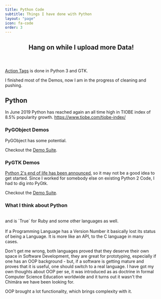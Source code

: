 ```yaml
---
title: Python Code
subtitle: Things I have done with Python
layout: "page"
icon: fa-code
order: 3
---
```


<header>
  <h2 class="alt"><strong>Hang on while I upload more Data!</strong></h2>
</header>

[Action Tags](action_tags.html) is done in Python 3 and GTK.

I finished most of the Demos, now I am in the progress of cleaning and pushing.

## Python

In June 2019 Python has reached again an all time high in TIOBE index of 8.5% popularity growth.
<https://www.tiobe.com/tiobe-index/>


### PyGObject Demos

PyGObject has some potential.

Checkout the [Demo Suite](https://github.com/Acry/PyGObject-GTK).

### PyGTK Demos

[Python 2's end of life has been announced](https://pythonclock.org/), so it may not be a good idea to get started. Since I worked for somebody else on existing Python 2 Code, I had to dig into PyGtk.

Checkout the [Demo Suite](https://github.com/Acry/PyGTK).

### What I think about Python
<br>
and is `True` for Ruby and some other languages as well.<br>
<br>
If a Programming Language has a Version Number it basically lost its status of being a Language. It is more like an API, to the C language in many cases.<br>

Don't get me wrong, both languages proved that they deserve their own space in Software Development, they are great for prototyping, especially if one has an OOP background - but, if a software is getting mature and proves that it is useful, one should switch to a real language. I have got my own thoughts about OOP per se, it was introduced as as doctrine in formal Computer Science Education worldwide and it turns out it wasn't the Chimära we have been looking for.

OOP brought a lot functionality, which brings complexity with it.
